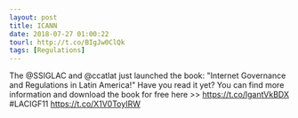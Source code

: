 ```yaml
---
layout: post
title: ICANN
date: 2018-07-27 01:00:22
tourl: http://t.co/BIgJw0ClQk
tags: [Regulations]
---
```

The @SSIGLAC and @ccatlat just launched the book: "Internet Governance and Regulations in Latin America!" Have you read it yet? You can find more information and download the book for free here &gt;&gt; https://t.co/lgantVkBDX #LACIGF11 https://t.co/X1V0ToyIRW